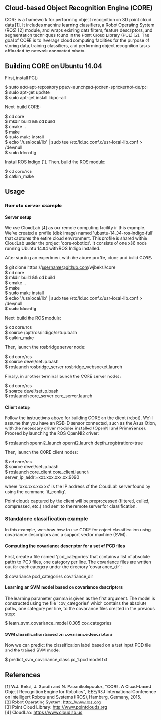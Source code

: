 ## Cloud-based Object Recognition Engine (CORE)

CORE is a framework for performing object recognition on 3D point cloud data 
[1]. It includes machine learning classifiers, a Robot Operating System (ROS) 
[2] module, and wraps existing data filters, feature descriptors, and 
segmentation techniques found in the Point Cloud Library (PCL) [2]. The goal of 
CORE is to leverage cloud computing facilities for the purpose of storing data, 
training classifiers, and performing object recognition tasks offloaded by 
network connected robots.

## Building CORE on Ubuntu 14.04

First, install PCL: 

$ sudo add-apt-repository ppa:v-launchpad-jochen-sprickerhof-de/pcl  
$ sudo apt-get update  
$ sudo apt-get install libpcl-all  

Next, build CORE:

$ cd core  
$ mkdir build && cd build  
$ cmake ..  
$ make  
$ sudo make install  
$ echo '/usr/local/lib' | sudo tee /etc/ld.so.conf.d/usr-local-lib.conf > /dev/null  
$ sudo ldconfig  

Install ROS Indigo [1]. Then, build the ROS module:

$ cd core/ros  
$ catkin\_make

## Usage 

### Remote server example

#### Server setup 

We use CloudLab [4] as our remote computing facility in this example. We've
created a profile (disk image) named 'ubuntu-14_04-ros-indigo-full' that 
captures the entire cloud environment. This profile is shared within CloudLab 
under the project 'core-robotics'. It consists of one x86 node running Ubuntu 
14.04 with ROS Indigo installed.

After starting an experiment with the above profile, clone and build CORE:

$ git clone https://username@github.com/wjbeksi/core  
$ cd core  
$ mkdir build && cd build  
$ cmake ..  
$ make  
$ sudo make install  
$ echo '/usr/local/lib' | sudo tee /etc/ld.so.conf.d/usr-local-lib.conf > /dev/null  
$ sudo ldconfig  

Next, build the ROS module:

$ cd core/ros  
$ source /opt/ros/indigo/setup.bash  
$ catkin\_make  

Then, launch the rosbridge server node:

$ cd core/ros   
$ source devel/setup.bash   
$ roslaunch rosbridge\_server rosbridge\_websocket.launch  

Finally, in another terminal launch the CORE server nodes:

$ cd core/ros   
$ source devel/setup.bash   
$ roslaunch core\_server core\_server.launch  

#### Client setup 

Follow the instructions above for building CORE on the client (robot). We'll
assume that you have an RGB-D sensor connected, such as the Asus Xtion, with the
necessary driver modules installed (OpenNI and PrimeSense). Proceed by launching
the ROS OpenNI2 driver:

$ roslaunch openni2\_launch openni2.launch depth\_registration:=true 

Then, launch the CORE client nodes: 

$ cd core/ros   
$ source devel/setup.bash   
$ roslaunch core\_client core\_client.launch server\_ip\_addr:=xxx.xxx.xxx.xx:9090

where 'xxx.xxx.xxx.xx' is the IP address of the CloudLab server found by using
the command 'if\_config'.

Point clouds captured by the client will be preprocessed (filtered, culled, 
compressed, etc.) and sent to the remote server for classification.

### Standalone classification example

In this example, we show how to use CORE for object classification using
covariance descriptors and a support vector machine (SVM).

#### Computing the covariance descriptor for a set of PCD files

First, create a file named 'pcd\_categories' that contains a list of absolute 
paths to PCD files, one category per line. The covariance files are written out 
for each category under the directory 'covariance\_dir':

$ covariance pcd\_categories covariance\_dir  

#### Learning an SVM model based on covariance descriptors

The learning parameter gamma is given as the first argument. The model is 
constructed using the file 'cov\_categories' which contains the absolute paths,
one category per line, to the covariance files created in the previous step:

$ learn\_svm\_covariance\_model 0.005 cov\_categories  

#### SVM classification based on covariance descriptors

Now we can predict the classification label based on a test input PCD file and 
the trained SVM model:

$ predict\_svm\_covariance\_class pc\_1.pcd model.txt  

## References
[1] W.J. Beksi, J. Spruth and N. Papanikolopoulos, "CORE: A Cloud-based Object Recognition Engine for Robotics", IEEE/RSJ International Conference on Intelligent Robots and Systems (IROS), Hamburg, Germany, 2015.  
[2] Robot Operating System: http://www.ros.org  
[3] Point Cloud Library: http://www.pointclouds.org  
[4] CloudLab: https://www.cloudlab.us
